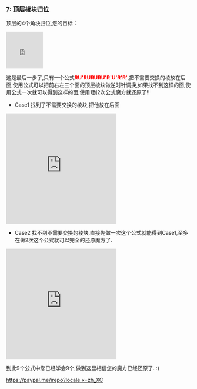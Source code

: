 ### 7: 顶层棱块归位
顶层的4个角块归位,您的目标：
<iframe src="https://fy-create.github.io/Cube/tools/browser/cube.html?para={screenRatio:1.0,corner:12345678,edge:1234567890AB,center:123456}
" width="100px" height="100px" frameborder="0" scrolling="no"></iframe>

这是最后一步了,只有一个公式<span style="color: red;">**RU'RURURU'R'U'R'R'**</span>,把不需要交换的棱放在后面,使用公式可以把前右左三个面的顶层棱块做逆时针调换,如果找不到这样的面,使用公式一次就可以得到这样的面,使用1到2次公式魔方就还原了!!


- Case1 找到了不需要交换的棱块,把他放在后面
<iframe src="https://fy-create.github.io/Cube/tools/browser/cube.html?para={screenRatio:1.5,eye:true,corner:12345678,edge:1234567890AB,center:123456,edgeDirAndPath:24,formula:RU'RURURU'R'U'R'R'}" width="300px" height="300px" frameborder="0" scrolling="no"></iframe>

-  Case2 找不到不需要交换的棱块,直接先做一次这个公式就能得到Case1,至多在做2次这个公式就可以完全的还原魔方了.
<iframe src="https://fy-create.github.io/Cube/tools/browser/cube.html?para={screenRatio:1.5,eye:true,corner:12345678,edge:1234567890AB,center:123456,edgeDirAndPath:2343,formula:RU'RURURU'R'U'R'R'}" width="300px" height="300px" frameborder="0" scrolling="no"></iframe>


到此9个公式中您已经学会9个,做到这里相信您的魔方已经还原了. :)

https://paypal.me/irepo?locale.x=zh_XC
